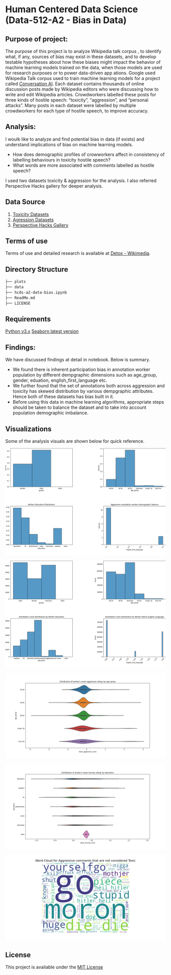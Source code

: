 
# Human Centered Data Science (Data-512-A2 - Bias in Data)

## Purpose of project:
The purpose of this project is to analyze <a id="https://meta.wikimedia.org/wiki/Research:Detox/Data_Release">Wikipedia talk corpus </a>, to identify what, if any, sources of bias may exist in these datasets, and to develop testable hypotheses about how these biases might impact the behavior of machine learning models trained on the data, when those models are used for research purposes or to power data-driven app
ations. Google used Wikipedia Talk corpus used to train machine learning models for a project called [Conversation AI](https://conversationai.github.io/). Each dataset contains thousands of online discussion posts made by Wikipedia editors who were discussing how to write and edit Wikipedia articles. Crowdworkers labelled these posts for three kinds of hostile speech: “toxicity”, “aggression”, and “personal attacks”. Many posts in each dataset were labelled by multiple crowdworkers for each type of hostile speech, to improve accuracy.  


## Analysis:  
I woulk like to analyze and find potential bias in data (if exists) and understand implications of bias on machine learning models.
- How does demographic profiles of crowworkers affect in consistency of labelling behaviours in toxicity hostile speech?  
- What words are more associated with comments labelled as hostile speech?

I used two datasets toxicity & aggression for the analysis. I also referred Perspective Hacks gallery for deeper analysis. 

## Data Source
1. [Toxicity Datasets](https://figshare.com/articles/Wikipedia_Talk_Labels_Toxicity/4563973)
2. [Agression Datasets](https://figshare.com/articles/dataset/Wikipedia_Talk_Labels_Aggression/4267550)
3. [Perspective Hacks Gallery](https://github.com/conversationai/perspectiveapi/wiki/perspective-hacks)

## Terms of use
Terms of use and detailed research is available at [Detox - Wikimedia](https://meta.wikimedia.org/wiki/Research:Detox).

## Directory Structure
```bash
├── plots
├── data
├── hcds-a2-data-bias.ipynb
├── ReadMe.md
├── LICENSE

```

## Requirements
[Python v3.x](https://www.python.org/)
[Seaborn latest version](https://seaborn.pydata.org/index.html)

## Findings:
We have discussed findings at detail in notebook. Below is summary.
- We found there is inherent participation bias in annotation worker population by different dempgraphic dimensions such as age_group, gender, eduation, english_first_language etc. 
- We further found that the set of annotations both across aggression and toxicity has skewed distribution by various dempgraphic attributes. Hence both of these datasets has bias built in it. 
- Before using this data in machine learning algorithms, appropriate steps should be taken to balance the dataset and to take into account population demographic imbalance. 

## Visualizations

Some of the analysis visuals are shown below for quick reference.

![Aggression annotation workers demographic distribution](https://github.com/amolduw/data-512/blob/main/data-512-a2/plots/Aggression%20annotation%20workers%20demographic%20balance.png)

![Aggression annotations distribution by annotation worker demographic ](https://github.com/amolduw/data-512/blob/main/data-512-a2/plots/Aggression%20annotations%20demographic%20distribution.png)

![Distribution of mean aggression score by annotation workers age group](https://github.com/amolduw/data-512/blob/main/data-512-a2/plots/Distribution%20of%20workers%20mean%20aggression%20rating%20by%20age%20group.png)

![Distribution of mean toxicity score by annotation workers education](https://github.com/amolduw/data-512/blob/main/data-512-a2/plots/Distribution%20of%20workers%20mean%20toxicity%20rating%20by%20education.png)

![Word cloud for words considered aggressive but not toxic](https://github.com/amolduw/data-512/blob/main/data-512-a2/plots/Word%20Cloud%20for%20Aggressive%20comments%20that%20are%20not%20considered%20Toxic.png)
  
## License
This project is available under the [MIT License](https://github.com/amolduw/data-512/blob/main/data-512-a2/LICENSE)

